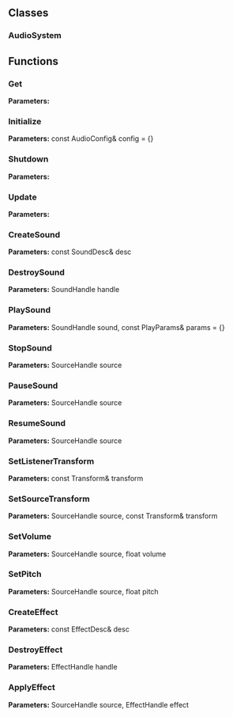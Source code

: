 
## Classes

### AudioSystem




## Functions

### Get



**Parameters:** 

### Initialize



**Parameters:** const AudioConfig& config = {}

### Shutdown



**Parameters:** 

### Update



**Parameters:** 

### CreateSound



**Parameters:** const SoundDesc& desc

### DestroySound



**Parameters:** SoundHandle handle

### PlaySound



**Parameters:** SoundHandle sound, const PlayParams& params = {}

### StopSound



**Parameters:** SourceHandle source

### PauseSound



**Parameters:** SourceHandle source

### ResumeSound



**Parameters:** SourceHandle source

### SetListenerTransform



**Parameters:** const Transform& transform

### SetSourceTransform



**Parameters:** SourceHandle source, const Transform& transform

### SetVolume



**Parameters:** SourceHandle source, float volume

### SetPitch



**Parameters:** SourceHandle source, float pitch

### CreateEffect



**Parameters:** const EffectDesc& desc

### DestroyEffect



**Parameters:** EffectHandle handle

### ApplyEffect



**Parameters:** SourceHandle source, EffectHandle effect
